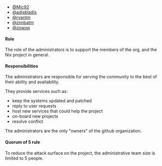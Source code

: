 - [@Mic92](https://github.com/Mic92)
- [@adisbladis](https://github.com/adisbladis)
- [@ryantm](https://github.com/ryantm)
- [@zimbatm](https://github.com/zimbatm)
- [@zowoq](https://github.com/zowoq)

#### Role

The role of the administrators is to support the members of the org, and the Nix project in general.

#### Responsibilities

The administrators are responsible for serving the community to the best of their ability and availability.

They provide services such as:

- keep the systems updated and patched
- reply to user requests
- host new services that could help the project
- on-board new projects
- resolve conflict

The administrators are the only "owners" of the github organization.

#### Quorum of 5 rule

To reduce the attack surface on the project, the administrative team size is limited to 5 people.
